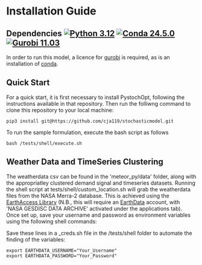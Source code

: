 
# Installation Guide

## Dependencies [![Python 3.12](https://img.shields.io/badge/python-3.12-blue.svg)](https://www.python.org/downloads/release/python-3124/) [![Conda 24.5.0](https://img.shields.io/badge/conda-24.5.0-green.svg)](https://anaconda.org/anaconda/conda/files?page=1&type=conda&version=24.5.0) [![Gurobi 11.03](https://img.shields.io/badge/gurobi-11.0.3-red.svg)](https://www.gurobi.com/downloads/gurobi-optimizer-release-notes-v11-0-3/)
In order to run this model, a licence for [gurobi](https://www.gurobi.com/) is required, as is an installation of [conda](https://docs.anaconda.com/miniconda/). 

## Quick Start
For a quick start, it is first necessary to install PystochOpt, following the instructions available in that repository. Then run the folliwng command to clone this repository to your local machine:
```
pip3 install git@https://github.com/cja119/stochasticmodel.git
```

To run the sample formulation, execute the bash script as follows

```
bash /tests/shell/execute.sh
```

## Weather Data and TimeSeries Clustering

The weatherdata csv can be found in the 'meteor_py/data' folder, along with the appropriatley clustered demand signal and timeseries datasets. Running the shell script at tests/shell/custom_location.sh will grab the weatherdata files from the NASA Merra-2 database. This is achieved using the [EarthAccess Library](https://earthaccess.readthedocs.io/en/latest/) (N.B., this will require an [EarthData](https://urs.earthdata.nasa.gov/) account, with 'NASA GESDISC DATA ARCHIVE' activated under the applications tab). Once set up, save your username and password as environment variables using the following shell commands:

Save these lines in a _creds.sh file in the /tests/shell folder to automate the finding of the variables:

```
export EARTHDATA_USERNAME="Your_Username"
export EARTHDATA_PASSWORD="Your_Password"
```